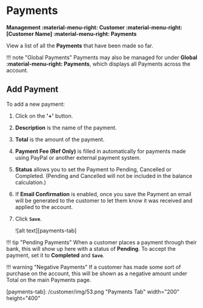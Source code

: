 # Payments 
**Management :material-menu-right: Customer :material-menu-right: [Customer Name] :material-menu-right: Payments**

View a list of all the **Payments** that have been made so far. 

!!! note "Global Payments"
    Payments may also be managed for under **Global :material-menu-right: Payments**, which displays all Payments across the account.

## Add Payment
To add a new payment:

1. Click on the **'+'** button.
2. **Description** is the name of the payment. 
3. **Total** is the amount of the payment. 
4. **Payment Fee (Ref Only)** is filled in automatically for payments made using PayPal or another external payment system. 
5. **Status** allows you to set the Payment to Pending, Cancelled or Completed. (Pending and Cancelled will not be included in the balance calculation.)
6. If **Email Confirmation** is enabled, once you save the Payment an email will be generated to the customer to let them know it was received and applied to the account. 
7. Click **`Save`**.

    ![alt text][payments-tab]

!!! tip "Pending Payments"
    When a customer places a payment through their bank, this will show up here with a status of **Pending**. To accept the payment, set it to **Completed** and **`Save`**. 
    
!!! warning "Negative Payments"
    If a customer has made some sort of purchase on the account, this will be shown as a negative amount under Total on the main Payments page. 

    
[payments-tab]: /customer/img/53.png "Payments Tab" width="200" height="400"
